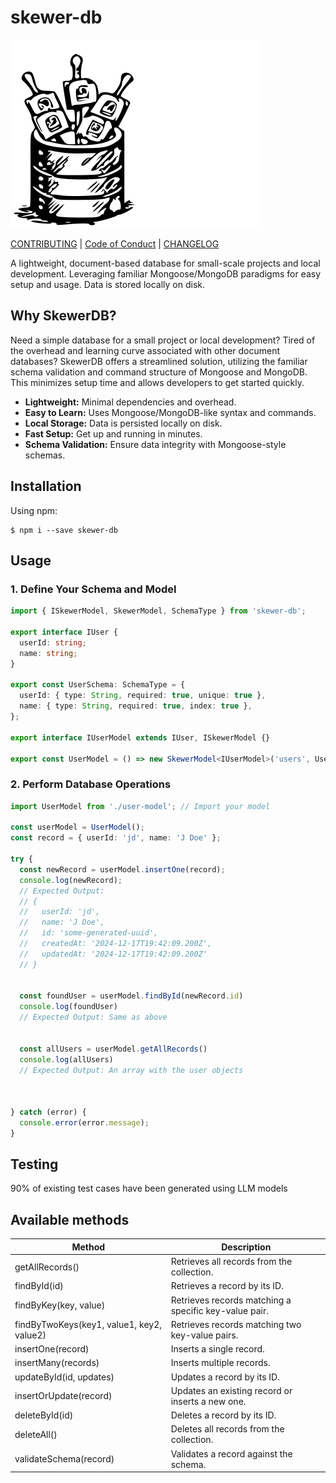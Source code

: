 # skewer-db
![skewerdb](./docs/skewerdb_icon_200.svg) 

[CONTRIBUTING](https://github.com/rajatb-git/skewer-db/blob/main/CONTRIBUTING.md) |
[Code of Conduct](https://github.com/rajatb-git/skewer-db/blob/main/CODE_OF_CONDUCT.md) |
[CHANGELOG](https://github.com/rajatb-git/skewer-db/blob/main/CHANGELOG.md)

A lightweight, document-based database for small-scale projects and local development.  Leveraging familiar Mongoose/MongoDB paradigms for easy setup and usage. Data is stored locally on disk.

## Why SkewerDB?

Need a simple database for a small project or local development?  Tired of the overhead and learning curve associated with other document databases? SkewerDB offers a streamlined solution, utilizing the familiar schema validation and command structure of Mongoose and MongoDB. This minimizes setup time and allows developers to get started quickly.

* **Lightweight:** Minimal dependencies and overhead.
* **Easy to Learn:**  Uses Mongoose/MongoDB-like syntax and commands.
* **Local Storage:** Data is persisted locally on disk.
* **Fast Setup:**  Get up and running in minutes.
* **Schema Validation:** Ensure data integrity with Mongoose-style schemas.

## Installation

Using npm:
```shell
$ npm i --save skewer-db
```

## Usage

### 1. Define Your Schema and Model
```ts
import { ISkewerModel, SkewerModel, SchemaType } from 'skewer-db';

export interface IUser {
  userId: string;
  name: string;
}

export const UserSchema: SchemaType = {
  userId: { type: String, required: true, unique: true },
  name: { type: String, required: true, index: true },
};

export interface IUserModel extends IUser, ISkewerModel {}

export const UserModel = () => new SkewerModel<IUserModel>('users', UserSchema);
```

### 2. Perform Database Operations
```ts
import UserModel from './user-model'; // Import your model

const userModel = UserModel();
const record = { userId: 'jd', name: 'J Doe' };

try {
  const newRecord = userModel.insertOne(record);
  console.log(newRecord);
  // Expected Output:
  // {
  //   userId: 'jd',
  //   name: 'J Doe',
  //   id: 'some-generated-uuid',
  //   createdAt: '2024-12-17T19:42:09.200Z',
  //   updatedAt: '2024-12-17T19:42:09.200Z'
  // }


  const foundUser = userModel.findById(newRecord.id)
  console.log(foundUser)
  // Expected Output: Same as above


  const allUsers = userModel.getAllRecords()
  console.log(allUsers)
  // Expected Output: An array with the user objects



} catch (error) {
  console.error(error.message);
}
```

## Testing
90% of existing test cases have been generated using LLM models

## Available methods
| **Method**                                | **Description**                                       |
| ----------------------------------------- | ----------------------------------------------------- |
| getAllRecords()                           | Retrieves all records from the collection.            |
| findById(id)                              | Retrieves a record by its ID.                         |
| findByKey(key, value)                     | Retrieves records matching a specific key-value pair. |
| findByTwoKeys(key1, value1, key2, value2) | Retrieves records matching two key-value pairs.       |
| insertOne(record)                         | Inserts a single record.                              |
| insertMany(records)                       | Inserts multiple records.                             |
| updateById(id, updates)                   | Updates a record by its ID.                           |
| insertOrUpdate(record)                    | Updates an existing record or inserts a new one.      |
| deleteById(id)                            | Deletes a record by its ID.                           |
| deleteAll()                               | Deletes all records from the collection.              |
| validateSchema(record)                    | Validates a record against the schema.                |